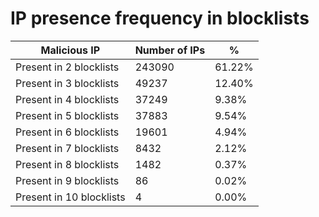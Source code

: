 # IP presence frequency in blocklists
| Malicious IP | Number of IPs | % |
|----|----|----|
| Present in 2 blocklists | 243090 | 61.22% |
| Present in 3 blocklists | 49237 | 12.40% |
| Present in 4 blocklists | 37249 | 9.38% |
| Present in 5 blocklists | 37883 | 9.54% |
| Present in 6 blocklists | 19601 | 4.94% |
| Present in 7 blocklists | 8432 | 2.12% |
| Present in 8 blocklists | 1482 | 0.37% |
| Present in 9 blocklists | 86 | 0.02% |
| Present in 10 blocklists | 4 | 0.00% |
